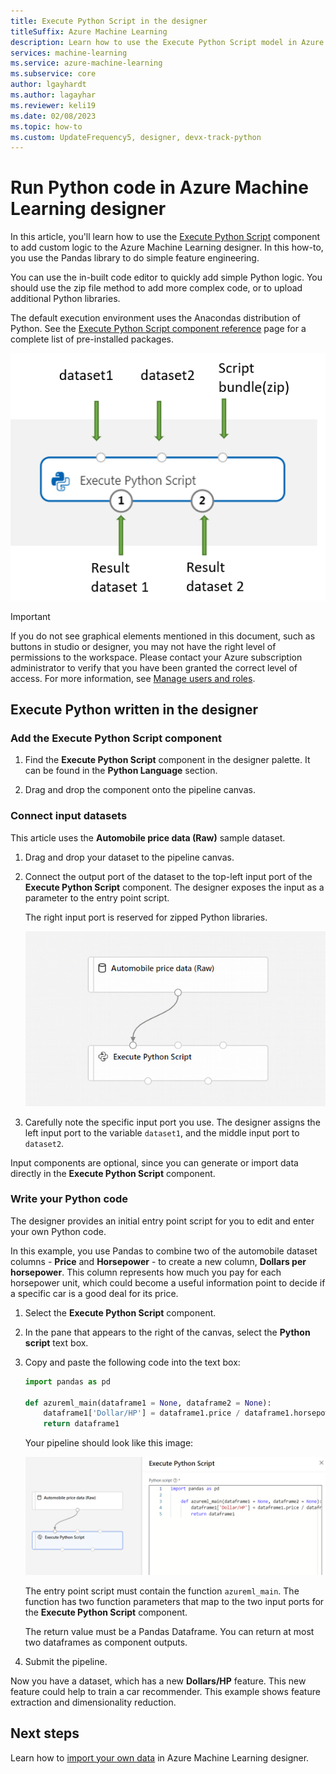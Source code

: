 ```yaml
---
title: Execute Python Script in the designer
titleSuffix: Azure Machine Learning
description: Learn how to use the Execute Python Script model in Azure Machine Learning designer to run custom operations written in Python.
services: machine-learning
ms.service: azure-machine-learning
ms.subservice: core
author: lgayhardt
ms.author: lagayhar
ms.reviewer: keli19
ms.date: 02/08/2023
ms.topic: how-to
ms.custom: UpdateFrequency5, designer, devx-track-python
---
```


# Run Python code in Azure Machine Learning designer

In this article, you'll learn how to use the [Execute Python Script](../algorithm-module-reference/execute-python-script.md) component to add custom logic to the Azure Machine Learning designer. In this how-to, you use the Pandas library to do simple feature engineering.

You can use the in-built code editor to quickly add simple Python logic. You should use the zip file method to add more complex code, or to upload additional Python libraries.

The default execution environment uses the Anacondas distribution of Python. See the [Execute Python Script component reference](../algorithm-module-reference/execute-python-script.md) page for a complete list of pre-installed packages.

![Execute Python input map](media/how-to-designer-python/execute-python-map.png)

> [!IMPORTANT]
> If you do not see graphical elements mentioned in this document, such as buttons in studio or designer, you may not have the right level of permissions to the workspace. Please contact your Azure subscription administrator to verify that you have been granted the correct level of access. For more information, see [Manage users and roles](../how-to-assign-roles.md).

## Execute Python written in the designer

### Add the Execute Python Script component

1. Find the **Execute Python Script** component in the designer palette. It can be found in the **Python Language** section.

1. Drag and drop the component onto the pipeline canvas.

### Connect input datasets

This article uses the **Automobile price data (Raw)** sample dataset.

1. Drag and drop your dataset to the pipeline canvas.

1. Connect the output port of the dataset to the top-left input port of the **Execute Python Script** component. The designer exposes the input as a parameter to the entry point script.

    The right input port is reserved for zipped Python libraries.

    ![Connect datasets](media/how-to-designer-python/connect-dataset.png)

1. Carefully note the specific input port you use. The designer assigns the left input port to the variable `dataset1`, and the middle input port to `dataset2`.

Input components are optional, since you can generate or import data directly in the **Execute Python Script** component.

### Write your Python code

The designer provides an initial entry point script for you to edit and enter your own Python code.

In this example, you use Pandas to combine two of the automobile dataset columns - **Price** and **Horsepower** - to create a new column, **Dollars per horsepower**. This column represents how much you pay for each horsepower unit, which could become a useful information point to decide if a specific car is a good deal for its price.

1. Select the **Execute Python Script** component.

1. In the pane that appears to the right of the canvas, select the **Python script** text box.

1. Copy and paste the following code into the text box:

    ```python
    import pandas as pd
    
    def azureml_main(dataframe1 = None, dataframe2 = None):
        dataframe1['Dollar/HP'] = dataframe1.price / dataframe1.horsepower
        return dataframe1
    ```
    Your pipeline should look like this image:
    
    ![Execute Python pipeline](media/how-to-designer-python/execute-python-pipeline.png)

    The entry point script must contain the function `azureml_main`. The function has two function parameters that map to the two input ports for the **Execute Python Script** component.

    The return value must be a Pandas Dataframe. You can return at most two dataframes as component outputs.
    
1. Submit the pipeline.

Now you have a dataset, which has a new **Dollars/HP** feature. This new feature could help to train a car recommender. This example shows feature extraction and dimensionality reduction.

## Next steps

Learn how to [import your own data](how-to-designer-import-data.md) in Azure Machine Learning designer.
